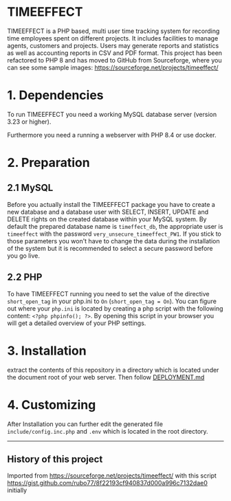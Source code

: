 TIMEEFFECT
==========

TIMEEFFECT is a PHP based, multi user time tracking system for recording time
employees spent on different projects. It includes facilities to manage agents,
customers and projects.
Users may generate reports and statistics as well as accounting reports in CSV 
and PDF format. This project has been refactored to PHP 8 and has moved to 
GitHub from Sourceforge, where you can see some sample 
images: https://sourceforge.net/projects/timeeffect/

# 1. Dependencies
To run TIMEEFFECT you need a working MySQL database server (version 3.23 or higher).

Furthermore you need a running a webserver with PHP 8.4 or use docker.

# 2. Preparation
## 2.1 MySQL
Before you actually install the TIMEEFFECT package you have to create a new
database and a database user with SELECT, INSERT, UPDATE and DELETE rights on
the created database within your MySQL system.
By default the prepared database name is `timeffect_db`, the appropriate user
is `timeeffect` with the password `very_unsecure_timeeffect_PW1`. If you stick
to those parameters you won't have to change the data during the installation of
the system but it is recommended to select a secure password before you go live.

## 2.2	 PHP
To have TIMEEFFECT running you need to set the value of the directive
`short_open_tag` in your php.ini to `On` (`short_open_tag = On`). You can figure
out where your `php.ini` is located by creating a php script with the following
content: `<?php phpinfo(); ?>`.
By opening this script in your browser you will get a detailed overview of your
PHP settings.

# 3. Installation
extract the contents of this repository in a directory which is located under
the document root of your web server. Then follow [DEPLOYMENT.md](../DEPLOYMENT.md)

# 4. Customizing
After Installation you can further edit the generated file `include/config.inc.php` and `.env`
which is located in the root directory.

-----

## History of this project
Imported from https://sourceforge.net/projects/timeeffect/ with this script https://gist.github.com/rubo77/8f22193cf940837d000a996c7132dae0
initially 
